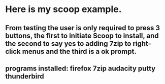 # Here is my scoop example.

## From testing the user is only required to press **3** buttons, the first to initiate Scoop to install, and the second to say yes to adding 7zip to right-click menus and the third is a ok prompt.

## programs installed: firefox 7zip audacity putty thunderbird
